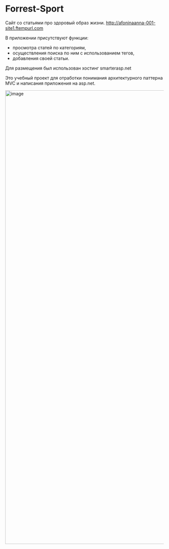 # Forrest-Sport
Сайт со статьями про здоровый образ жизни. http://afoninaanna-001-site1.ftempurl.com

В приложении присутствуют функции:

+ просмотра статей по категориям, 
+ осуществления поиска по ним с использованием тегов, 
+ добавления своей статьи.

Для размещения был использован хостинг smarterasp.net

Это учебный проект для отработки понимания архитектурного паттерна MVC и написания приложения на asp.net.

<img width="1440" alt="image" src="https://github.com/afoninaanna/forrest-sport/assets/108758880/2a03a98d-2595-441e-b4d0-c6ed9e7a2378">
